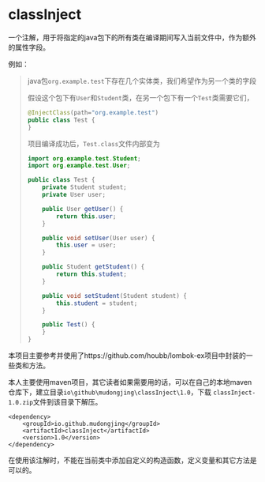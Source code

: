 # classInject
一个注解，用于将指定的java包下的所有类在编译期间写入当前文件中，作为额外的属性字段。

例如：

> java包`org.example.test`下存在几个实体类，我们希望作为另一个类的字段
>
> 假设这个包下有`User`和`Student`类，在另一个包下有一个`Test`类需要它们，
>
> ```java
> @InjectClass(path="org.example.test")
> public class Test {
> }
> ```
>
> 项目编译成功后，`Test.class`文件内部变为
>
> ```java
> import org.example.test.Student;
> import org.example.test.User;
> 
> public class Test {
>     private Student student;
>     private User user;
> 
>     public User getUser() {
>         return this.user;
>     }
> 
>     public void setUser(User user) {
>         this.user = user;
>     }
> 
>     public Student getStudent() {
>         return this.student;
>     }
> 
>     public void setStudent(Student student) {
>         this.student = student;
>     }
> 
>     public Test() {
>     }
> }
> ```

本项目主要参考并使用了https://github.com/houbb/lombok-ex项目中封装的一些类和方法。

本人主要使用maven项目，其它读者如果需要用的话，可以在自己的本地maven仓库下，建立目录`io\github\mudongjing\classInject\1.0`，下载 `classInject-1.0.zip`文件到该目录下解压。

```
<dependency>
    <groupId>io.github.mudongjing</groupId>
    <artifactId>classInject</artifactId>
    <version>1.0</version>
</dependency>
```

在使用该注解时，不能在当前类中添加自定义的构造函数，定义变量和其它方法是可以的。
